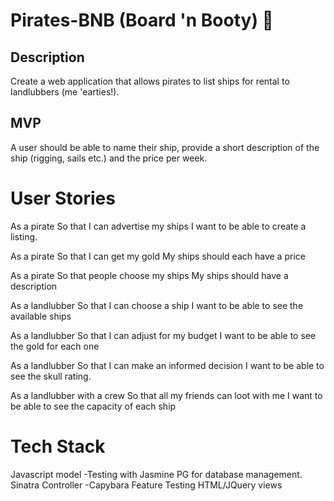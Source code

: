 # Pirates-BNB (Board 'n Booty) :ocean:

## Description
Create a web application that allows pirates to list ships for rental to landlubbers (me 'earties!).

## MVP

A user should be able to name their ship, provide a short description of the ship (rigging, sails etc.) and the price per week.

# User Stories

As a pirate
So that I can advertise my ships
I want to be able to create a listing.

As a pirate
So that I can get my gold
My ships should each have a price

As a pirate
So that people choose my ships
My ships should have a description

As a landlubber
So that I can choose a ship
I want to be able to see the available ships

As a landlubber
So that I can adjust for my budget
I want to be able to see the gold for each one

As a landlubber
So that I can make an informed decision
I want to be able to see the skull rating.

As a landlubber with a crew
So that all my friends can loot with me
I want to be able to see the capacity of each ship

# Tech Stack
Javascript model
-Testing with Jasmine
PG for database management.
Sinatra Controller
-Capybara Feature Testing
HTML/JQuery views
